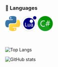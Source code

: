 ### 🌱 Languages
 
<div class="lang">
  <img src="/img/python.svg" width="48" height="48">
  <img src="/img/lua.png" width="48" height="48">
  <img src="/img/CSharp.svg" width="48" height="48">
  
</div><br><br>
   
![Top Langs](https://github-readme-stats.vercel.app/api/top-langs/?username=odeyity&theme=dark)
  
 ![GitHub stats](https://github-readme-stats.vercel.app/api?username=odeyity&show_icons=true&theme=dark)
